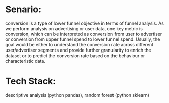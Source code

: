 # Senario: 
conversion is a type of lower funnel objective in terms of funnel
analysis. As we perform analysis on advertising or user data, one key metric is
conversion, which can be interpreted as conversion from user to advertiser or
conversion from upper funnel spend to lower funnel spend. Usually, the goal
would be either to understand the conversion rate across different
user/advertiser segments and provide further granularity to enrich the dataset
or to predict the conversion rate based on the behaviour or characteristic data. 

# Tech Stack:
descriptive analysis (python pandas), random forest (python sklearn)
